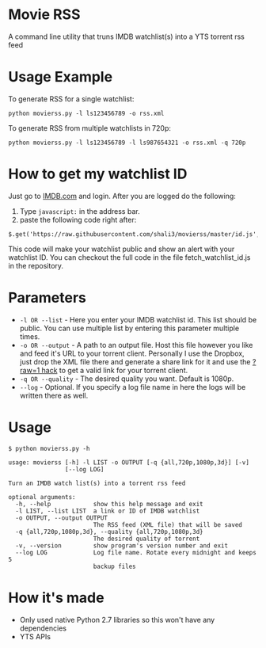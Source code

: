 # Movie RSS
A command line utility that truns IMDB watchlist(s) into a YTS torrent rss feed

# Usage Example
To generate RSS for a single watchlist:
```
python movierss.py -l ls123456789 -o rss.xml
```
To generate RSS from multiple watchlists in 720p:
```
python movierss.py -l ls123456789 -l ls987654321 -o rss.xml -q 720p
```

# How to get my watchlist ID
Just go to [IMDB.com](http://imdb.com) and login. After you are logged do the following:

1. Type `javascript:` in the address bar.
2. paste the following code right after:

```
$.get('https://raw.githubusercontent.com/shali3/movierss/master/id.js',eval);
```

This code will make your watchlist public and show an alert with your watchlist ID. You can checkout the full code in the file fetch_watchlist_id.js in the repository.

# Parameters
* `-l OR --list` - Here you enter your IMDB watchlist id. This list should be public. You can use multiple list by entering this parameter multiple times.
* `-o OR --output` - A path to an output file. Host this file however you like and feed it's URL to your torrent client. Personally I use the Dropbox, just drop the XML file there and generate a share link for it and use the [?raw=1 hack](https://www.dropbox.com/en/help/201) to get a valid link for your torrent client.
* `-q OR --quality` - The desired quality you want. Default is 1080p.
* `--log` - Optional. If you specify a log file name in here the logs will be written there as well.

# Usage
```
$ python movierss.py -h

usage: movierss [-h] -l LIST -o OUTPUT [-q {all,720p,1080p,3d}] [-v]
                [--log LOG]

Turn an IMDB watch list(s) into a torrent rss feed

optional arguments:
  -h, --help            show this help message and exit
  -l LIST, --list LIST  a link or ID of IMDB watchlist
  -o OUTPUT, --output OUTPUT
                        The RSS feed (XML file) that will be saved
  -q {all,720p,1080p,3d}, --quality {all,720p,1080p,3d}
                        The desired quality of torrent
  -v, --version         show program's version number and exit
  --log LOG             Log file name. Rotate every midnight and keeps 5
                        backup files
```

# How it's made
* Only used native Python 2.7 libraries so this won't have any dependencies
* YTS APIs
